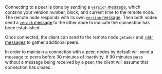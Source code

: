 Connecting to a peer is done by sending a [`version` message](core-ref-p2p-network-control-messages#section-version), which contains your version number, block, and current time to the remote node. The remote node responds with its own [`version` message](core-ref-p2p-network-control-messages#section-version). Then both nodes send a [`verack` message](core-ref-p2p-network-control-messages#section-verack) to the other node to indicate the connection has been established.

Once connected, the client can send to the remote node `getaddr` and [`addr` messages](core-ref-p2p-network-control-messages#section-addr) to gather additional peers.

In order to maintain a connection with a peer, nodes by default will send a message to peers before 30 minutes of inactivity. If 90 minutes pass without a message being received by a peer, the client will assume that connection has closed.